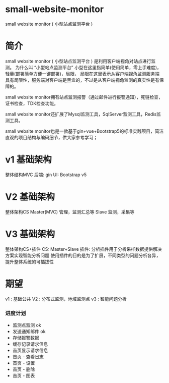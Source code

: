 # small-website-monitor
small website monitor ( 小型站点监测平台 ) 


# 简介

small website monitor ( 小型站点监测平台 ) 是利用客户端视角对站点进行监测。
为什么叫 “小型站点监测平台” 小型在这里指简单(使用简单，零上手难度)，轻量(部署简单方便一键部署)，局限，
局限在这里表示从客户端视角监测服务端具有局限性，服务端对客户端是黑盒的，不过是从客户端视角监测的真实性是有保障的。

small website monitor拥有站点监测报警（通过邮件进行报警通知），死链检查，证书检查，TDK检查功能。

small website monitor还扩展了Mysql监测工具，SqlServer监测工具，Redis监测工具。

small website monitor也是一款基于gin+vue+Bootstrap5的标准实践项目，简洁直观的项目结构与编码细节，供大家参考学习；

# v1 基础架构
整体结构MVC
后端: gin 
UI: Bootstrap v5

# V2 基础架构
整体架构CS
Master(MVC) 管理，监测汇总等
Slave 监测，采集等

# V3 基础架构
整体架构CS+插件
CS: Master+Slave
插件: 分析插件用于分析采样数据提供解决方案实现智能分析问题
使用插件的目的是为了扩展，不同类型的问题分析各异，提升整体系统的可插拔性

# 期望
v1 : 基础公共
V2 : 分布式监测，地域监测点
v3 : 智能问题分析

### 进度计划
- 监测点监测   ok 
- 发送通知邮件   ok
- 存储报警数据
- 缓存记录请求信息
- 首页显示请求信息
- 首页 - 查看日志
- 首页 - 设置
- 首页 - 删除
- 首页 - 图表
